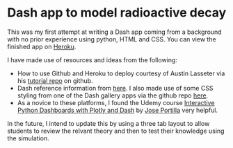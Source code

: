 # Dash app to model radioactive decay

This was my first attempt at writing a Dash app coming from a background with no prior experience using python, HTML and CSS. 
You can view the finished app on [Heroku](https://TBC.herokuapp.com/).
 
I have made use of resources and ideas from the following:
* How to use Github and Heroku to deploy courtesy of Austin Lasseter via his [tutorial repo](https://github.com/austinlasseter/plotly_dash_tutorial) on github.
* Dash reference information from [here](https://dash.plotly.com/). I also made use of some CSS styling from one of the Dash gallery apps via the github repo [here](https://github.com/plotly/dash-sample-apps/tree/master/apps/dash-oil-and-gas). 
* As a novice to these platforms, I found the Udemy course [Interactive Python Dashboards with Plotly and Dash](https://www.udemy.com/course/interactive-python-dashboards-with-plotly-and-dash/) by [Jose Portilla](https://www.udemy.com/course/interactive-python-dashboards-with-plotly-and-dash/#instructor-1) very helpful.
  
In the future, I intend to update this by using a three tab layout to allow students to review the relvant theory and then to test their knowledge using the simulation.